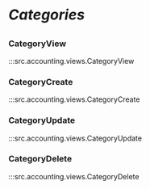 # ***Categories***

##

### CategoryView
:::src.accounting.views.CategoryView

### CategoryCreate
:::src.accounting.views.CategoryCreate

### CategoryUpdate
:::src.accounting.views.CategoryUpdate

### CategoryDelete
:::src.accounting.views.CategoryDelete
